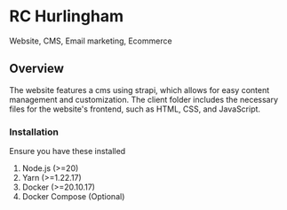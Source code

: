 # RC Hurlingham

Website, CMS, Email marketing, Ecommerce

## Overview

The website features a cms using strapi, which allows for easy content management and customization. The client folder includes the necessary files for the website's frontend, such as HTML, CSS, and JavaScript.

### Installation

Ensure you have these installed

1. Node.js (>=20)
2. Yarn (>=1.22.17)
3. Docker (>=20.10.17)
4. Docker Compose (Optional)
